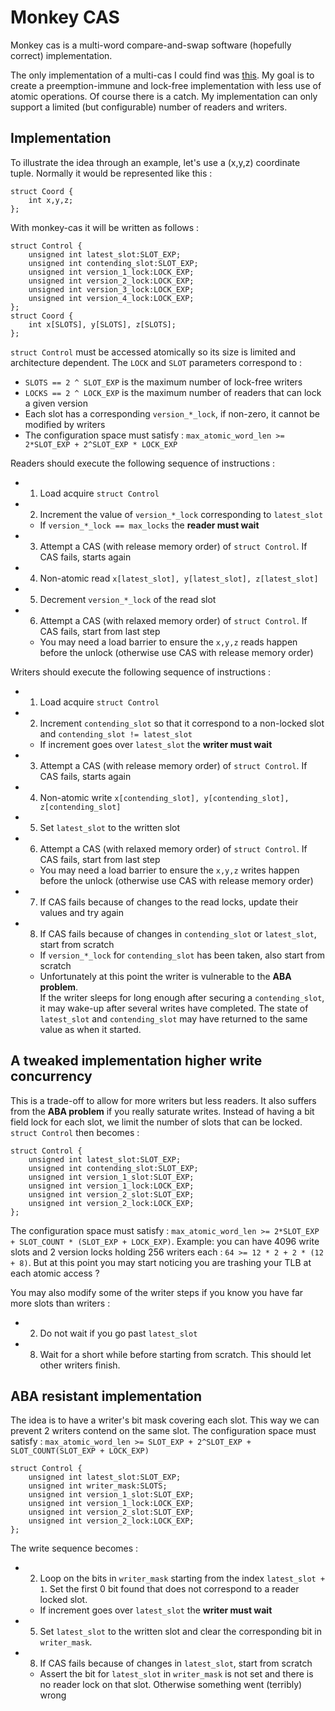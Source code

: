 # Monkey CAS

Monkey cas is a multi-word compare-and-swap software (hopefully correct) implementation.

The only implementation of a multi-cas I could find was [this][0]. My goal is to create a preemption-immune and lock-free implementation with less use of atomic operations.
Of course there is a catch. My implementation can only support a limited (but configurable) number of readers and writers.

## Implementation

To illustrate the idea through an example, let's use a (x,y,z) coordinate tuple. Normally it would be represented like this :

    struct Coord {
        int x,y,z;
    };

With monkey-cas it will be written as follows :

    struct Control {
        unsigned int latest_slot:SLOT_EXP;
        unsigned int contending_slot:SLOT_EXP;
        unsigned int version_1_lock:LOCK_EXP;
        unsigned int version_2_lock:LOCK_EXP;
        unsigned int version_3_lock:LOCK_EXP;
        unsigned int version_4_lock:LOCK_EXP;
    };
    struct Coord {
        int x[SLOTS], y[SLOTS], z[SLOTS];
    };

`struct Control` must be accessed atomically so its size is limited and architecture dependent. 
The `LOCK` and `SLOT` parameters correspond to : 

* `SLOTS == 2 ^ SLOT_EXP` is the maximum number of lock-free writers
* `LOCKS == 2 ^ LOCK_EXP` is the maximum number of readers that can lock a given version
* Each slot has a corresponding `version_*_lock`, if non-zero, it cannot be modified by writers
* The configuration space must satisfy : `max_atomic_word_len >= 2*SLOT_EXP + 2^SLOT_EXP * LOCK_EXP`

Readers should execute the following sequence of instructions :

* 1. Load acquire `struct Control`
* 2. Increment the value of `version_*_lock` corresponding to `latest_slot`
  * If `version_*_lock == max_locks` the **reader must wait** 
* 3. Attempt a CAS (with release memory order) of `struct Control`. If CAS fails, starts again
* 4. Non-atomic read `x[latest_slot], y[latest_slot], z[latest_slot]`
* 5. Decrement `version_*_lock` of the read slot
* 6. Attempt a CAS (with relaxed memory order) of `struct Control`. If CAS fails, start from last step
  * You may need a load barrier to ensure the `x,y,z` reads happen before the unlock (otherwise use CAS with release memory order)

Writers should execute the following sequence of instructions :

* 1. Load acquire `struct Control`
* 2. Increment `contending_slot` so that it correspond to a non-locked slot and `contending_slot != latest_slot`
  * If increment goes over `latest_slot` the **writer must wait**
* 3. Attempt a CAS (with release memory order) of `struct Control`. If CAS fails, starts again
* 4. Non-atomic write `x[contending_slot], y[contending_slot], z[contending_slot]`
* 5. Set `latest_slot` to the written slot
* 6. Attempt a CAS (with relaxed memory order) of `struct Control`. If CAS fails, start from last step
  * You may need a load barrier to ensure the `x,y,z` writes happen before the unlock (otherwise use CAS with release memory order)
* 7. If CAS fails because of changes to the read locks, update their values and try again
* 8. If CAS fails because of changes in `contending_slot` or `latest_slot`, start from scratch
  * If `version_*_lock` for `contending_slot` has been taken, also start from scratch
  * Unfortunately at this point the writer is vulnerable to the **ABA problem**.  
    If the writer sleeps for long enough after securing a `contending_slot`, it may wake-up after several writes have completed. 
    The state of `latest_slot` and `contending_slot` may have returned to the same value as when it started.

## A tweaked implementation higher write concurrency

This is a trade-off to allow for more writers but less readers. It also suffers from the **ABA problem** if you really saturate writes.
Instead of having a bit field lock for each slot, we limit the number of slots that can be locked. `struct Control` then becomes :

    struct Control {
        unsigned int latest_slot:SLOT_EXP;
        unsigned int contending_slot:SLOT_EXP;
        unsigned int version_1_slot:SLOT_EXP;
        unsigned int version_1_lock:LOCK_EXP;
        unsigned int version_2_slot:SLOT_EXP;
        unsigned int version_2_lock:LOCK_EXP;
    };

The configuration space must satisfy : `max_atomic_word_len >= 2*SLOT_EXP + SLOT_COUNT * (SLOT_EXP + LOCK_EXP)`.
Example: you can have 4096 write slots and 2 version locks holding 256 writers each : `64 >= 12 * 2 + 2 * (12 + 8)`.
But at this point you may start noticing you are trashing your TLB at each atomic access ?

You may also modify some of the writer steps if you know you have far more slots than writers :

* 2. Do not wait if you go past `latest_slot`
* 8. Wait for a short while before starting from scratch. This should let other writers finish.

## ABA resistant implementation

The idea is to have a writer's bit mask covering each slot. This way we can prevent 2 writers contend on the same slot.
The configuration space must satisfy : `max_atomic_word_len >= SLOT_EXP + 2^SLOT_EXP + SLOT_COUNT(SLOT_EXP + LOCK_EXP)`

    struct Control {
        unsigned int latest_slot:SLOT_EXP;
        unsigned int writer_mask:SLOTS;
        unsigned int version_1_slot:SLOT_EXP;
        unsigned int version_1_lock:LOCK_EXP;
        unsigned int version_2_slot:SLOT_EXP;
        unsigned int version_2_lock:LOCK_EXP;
    };

The write sequence becomes :

* 2. Loop on the bits in `writer_mask` starting from the index `latest_slot + 1`. Set the first 0 bit found that does not correspond to a reader locked slot.
  * If increment goes over `latest_slot` the **writer must wait**
* 5. Set `latest_slot` to the written slot and clear the corresponding bit in `writer_mask`.
* 8. If CAS fails because of changes in `latest_slot`, start from scratch
  * Assert the bit for `latest_slot` in `writer_mask` is not set and there is no reader lock on that slot. Otherwise something went (terribly) wrong

[0]: https://www.cl.cam.ac.uk/techreports/UCAM-CL-TR-579.pdf

